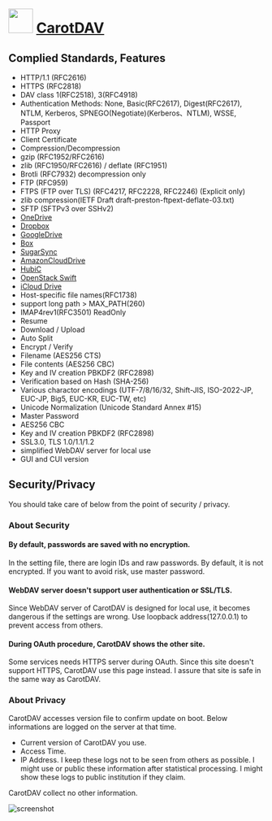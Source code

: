 ﻿# <img src="https://cdn.jsdelivr.net/gh/chtof/chocolatey-packages/automatic/carotdav.install/carotdav.install.png" width="48" height="48"/> [CarotDAV](https://chocolatey.org/packages/carotdav.install)

## Complied Standards, Features
- HTTP/1.1 (RFC2616)
- HTTPS (RFC2818)
- DAV class 1(RFC2518), 3(RFC4918)
- Authentication Methods: None, Basic(RFC2617), Digest(RFC2617), NTLM, Kerberos, SPNEGO(Negotiate)(Kerberos、NTLM), WSSE, Passport
- HTTP Proxy
- Client Certificate
- Compression/Decompression
- gzip (RFC1952/RFC2616)
- zlib (RFC1950/RFC2616) / deflate (RFC1951)
- Brotli (RFC7932) decompression only
- FTP (RFC959)
- FTPS (FTP over TLS) (RFC4217, RFC2228, RFC2246) (Explicit only)
- zlib compression(IETF Draft draft-preston-ftpext-deflate-03.txt)
- SFTP (SFTPv3 over SSHv2)
- [OneDrive](https://onedrive.live.com)
- [Dropbox](https://www.dropbox.com)
- [GoogleDrive](https://drive.google.com)
- [Box](http://www.box.com)
- [SugarSync](https://www.sugarsync.com)
- [AmazonCloudDrive](https://www.amazon.com/clouddrive)
- [HubiC](https://hubic.com)
- [OpenStack Swift](http://swift.openstack.org)
- [iCloud Drive](https://www.icloud.com/#iclouddrive)
- Host-specific file names(RFC1738)
- support long path > MAX_PATH(260)
- IMAP4rev1(RFC3501) ReadOnly
- Resume
- Download / Upload
- Auto Split
- Encrypt / Verify
- Filename (AES256 CTS)
- File contents (AES256 CBC)
- Key and IV creation PBKDF2 (RFC2898)
- Verification based on Hash (SHA-256)
- Various charactor encodings (UTF-7/8/16/32, Shift-JIS, ISO-2022-JP, EUC-JP, Big5, EUC-KR, EUC-TW, etc)
- Unicode Normalization (Unicode Standard Annex #15)
- Master Password
- AES256 CBC
- Key and IV creation PBKDF2 (RFC2898)
- SSL3.0, TLS 1.0/1.1/1.2
- simplified WebDAV server for local use
- GUI and CUI version

## Security/Privacy
You should take care of below from the point of security / privacy.

### About Security
#### By default, passwords are saved with no encryption.
In the setting file, there are login IDs and raw passwords. By default, it is not encrypted. If you want to avoid risk, use master password.
#### WebDAV server doesn't support user authentication or SSL/TLS.
Since WebDAV server of CarotDAV is designed for local use, it becomes dangerous if the settings are wrong. Use loopback address(127.0.0.1) to prevent access from others.
#### During OAuth procedure, CarotDAV shows the other site.
Some services needs HTTPS server during OAuth. Since this site doesn't support HTTPS, CarotDAV use this page instead. I assure that site is safe in the same way as CarotDAV.

### About Privacy
CarotDAV accesses version file to confirm update on boot. Below informations are logged on the server at that time.
- Current version of CarotDAV you use.
- Access Time.
- IP Address.
I keep these logs not to be seen from others as possible. I might use or public these information after statistical processing. I might show these logs to public institution if they claim.

CarotDAV collect no other information.

![screenshot](https://cdn.jsdelivr.net/gh/chtof/chocolatey-packages/automatic/carotdav.install/screenshot.png)